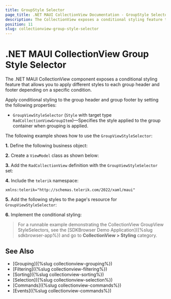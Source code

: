 ```yaml
---
title: GroupStyle Selector
page_title: .NET MAUI CollectionView Documentation - GroupStyle Selector
description: The CollectionView exposes a conditional styling feature that allows you to apply different styles to each group depending on a specific condition.
position: 11
slug: collectionview-group-style-selector
---
```


# .NET MAUI CollectionView Group Style Selector

The .NET MAUI CollectionView component exposes a conditional styling feature that allows you to apply different styles to each group header and footer depending on a specific condition.

Apply conditional styling to the group header and group footer by setting the following properties:

* `GroupViewStyleSelector` (`Style` with target type `RadCollectionViewGroupItem`)&mdash;Specifies the style applied to the group container when grouping is applied.

The following example shows how to use the `GroupViewStyleSelector`:

**1.** Define the following business object:

<snippet id='collectionview-datamodel' />

**2.** Create a `ViewModel` class as shown below:

<snippet id='collectionview-viewmodel' />

**3.** Add the `RadCollectionView` definition with the `GroupViewStyleSelector` set:

<snippet id='collectionview-groupview-styleselector' />

**4.** Include the `telerik` namespace:

```XAML
xmlns:telerik="http://schemas.telerik.com/2022/xaml/maui" 
```

**5.** Add the following styles to the page's resource for `GroupViewStyleSelector`:

<snippet id='collectionview-group-styleselector-resources' />

**6.** Implement the conditional styling:

<snippet id='collectionview-grouping-styleselector' />

> For a runnable example demonstrating the CollectionView GroupView StyleSelectors, see the [SDKBrowser Demo Application]({%slug sdkbrowser-app%}) and go to **CollectionView > Styling** category.

## See Also

- [Grouping]({%slug collectionview-grouping%})
- [Filtering]({%slug collectionview-filtering%})
- [Sorting]({%slug collectionview-sorting%})
- [Selection]({%slug collectionview-selection%})
- [Commands]({%slug collectionview-commands%})
- [Events]({%slug collectionview-commands%})